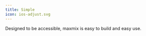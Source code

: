 ```yaml
---
title: Simple
icon: ios-adjust.svg
---
```


Designed to be accessible, maxmix is easy to build and easy use.